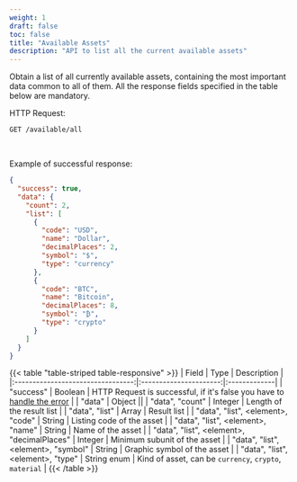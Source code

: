 ```yaml
---
weight: 1
draft: false
toc: false
title: "Available Assets"
description: "API to list all the current available assets"
---
```


Obtain a list of all currently available assets, containing the most important data common to all of them.
All the response fields specified in the table below are mandatory.

HTTP Request:
```
GET /available/all
```

<br>

Example of successful response:
```json
{
  "success": true,
  "data": {
    "count": 2,
    "list": [
      {
        "code": "USD",
        "name": "Dollar",
        "decimalPlaces": 2,
        "symbol": "$",
        "type": "currency"
      },
      {
        "code": "BTC",
        "name": "Bitcoin",
        "decimalPlaces": 8,
        "symbol": "₿",
        "type": "crypto"
      }
    ]
  }
}
```

{{< table "table-striped table-responsive" >}}
|      Field                        |   Type                 |  Description |
|:---------------------------------:|:----------------------:|:-------------|
| "success"                         | Boolean                | HTTP Request is successful, if it's false you have to [handle the error](/docs/quickstart/errors/) |
| "data"                            | Object                 ||
| "data", "count"                   | Integer                | Length of the result list |
| "data", "list"                    | Array                  | Result list |
| "data", "list", \<element\>, "code" | String               | Listing code of the asset |
| "data", "list", \<element\>, "name" | String               | Name of the asset |
| "data", "list", \<element\>, "decimalPlaces" | Integer     | Minimum subunit of the asset |
| "data", "list", \<element\>, "symbol" | String             | Graphic symbol of the asset |
| "data", "list", \<element\>, "type" | String enum          | Kind of asset, can be `currency`, `crypto`, `material` |
{{< /table >}}
